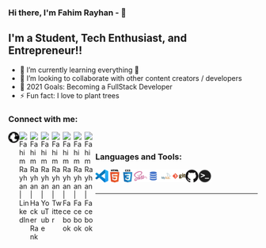 ### Hi there, I'm Fahim Rayhan - 👋

## I'm a Student, Tech Enthusiast, and Entrepreneur!!

- 🌱 I’m currently learning everything 🤣
- 👯 I’m looking to collaborate with other content creators / developers
- 🥅 2021 Goals: Becoming a FullStack Developer
- ⚡ Fun fact: I love to plant trees


### Connect with me:

[<img align="left" alt="getsview.com" width="22px" src="https://raw.githubusercontent.com/iconic/open-iconic/master/svg/globe.svg" />][website]
[<img align="left" alt="Fahim Rayhan | LinkedIn" width="22px" src="https://cdn.jsdelivr.net/npm/simple-icons@v3/icons/linkedin.svg" />][linkedin]
[<img align="left" alt="Fahim Rayhan | HackerRank" width="22px" src="https://cdn.jsdelivr.net/npm/simple-icons@3.12.1/icons/hackerrank.svg" />][hackerrank]
[<img align="left" alt="Fahim Rayhan | YouTube" width="22px" src="https://cdn.jsdelivr.net/npm/simple-icons@v3/icons/youtube.svg" />][youtube]
[<img align="left" alt="Fahim Rayhan | Twitter" width="22px" src="https://cdn.jsdelivr.net/npm/simple-icons@v3/icons/twitter.svg" />][twitter]
[<img align="left" alt="Fahim Rayhan | Facebook" width="22px" src="https://cdn.jsdelivr.net/npm/simple-icons@3.12.1/icons/stackoverflow.svg" />][stackoverflow]
[<img align="left" alt="Fahim Rayhan | Facebook" width="22px" src="https://cdn.jsdelivr.net/npm/simple-icons@3.12.1/icons/quora.svg" />][quora]
[<img align="left" alt="Fahim Rayhan | Facebook" width="22px" src="https://cdn.jsdelivr.net/npm/simple-icons@3.12.1/icons/facebook.svg" />][facebook]

<br />

### Languages and Tools:

<img align="left" alt="Visual Studio Code" width="26px" src="https://raw.githubusercontent.com/github/explore/80688e429a7d4ef2fca1e82350fe8e3517d3494d/topics/visual-studio-code/visual-studio-code.png" />
<img align="left" alt="HTML5" width="26px" src="https://raw.githubusercontent.com/github/explore/80688e429a7d4ef2fca1e82350fe8e3517d3494d/topics/html/html.png" />
<img align="left" alt="CSS3" width="26px" src="https://raw.githubusercontent.com/github/explore/80688e429a7d4ef2fca1e82350fe8e3517d3494d/topics/css/css.png" />
<img align="left" alt="Sass" width="26px" src="https://raw.githubusercontent.com/github/explore/80688e429a7d4ef2fca1e82350fe8e3517d3494d/topics/sass/sass.png" />
<img align="left" alt="SQL" width="26px" src="https://raw.githubusercontent.com/github/explore/80688e429a7d4ef2fca1e82350fe8e3517d3494d/topics/sql/sql.png" />
<img align="left" alt="MySQL" width="26px" src="https://raw.githubusercontent.com/github/explore/80688e429a7d4ef2fca1e82350fe8e3517d3494d/topics/mysql/mysql.png" />
<img align="left" alt="Git" width="26px" src="https://raw.githubusercontent.com/github/explore/80688e429a7d4ef2fca1e82350fe8e3517d3494d/topics/git/git.png" />
<img align="left" alt="GitHub" width="26px" src="https://raw.githubusercontent.com/github/explore/78df643247d429f6cc873026c0622819ad797942/topics/github/github.png" />
<img align="left" alt="Terminal" width="26px" src="https://raw.githubusercontent.com/github/explore/80688e429a7d4ef2fca1e82350fe8e3517d3494d/topics/terminal/terminal.png" />

<br />
<br />

---


[website]: https://getsview.com/
[twitter]: https://twitter.com/FahimRayhan_
[youtube]: https://www.youtube.com/channel/UCmy0Ao6_nbEFc6Qlz1-d2xg
[hackerrank]: https://www.hackerrank.com/fahim_rayhan
[linkedin]: https://www.linkedin.com/in/fahim-rayhan
[stackoverflow]: https://stackoverflow.com/users/12174906/fahim-rayhan
[quora]: https://bn.quora.com/profile/Fahim-Rayhan
[facebook]: https://www.facebook.com/fahim.rayhan.k/
